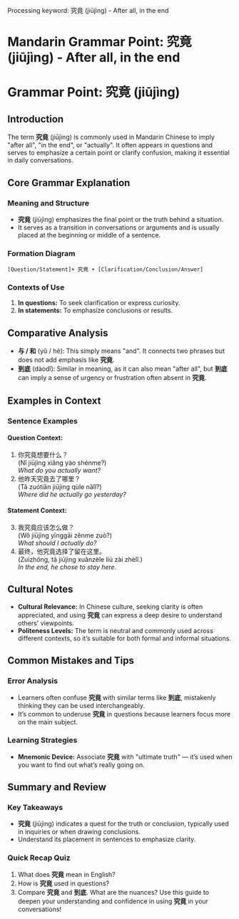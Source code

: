 Processing keyword: 究竟 (jiūjìng) - After all, in the end
# Mandarin Grammar Point: 究竟 (jiūjìng) - After all, in the end
# Grammar Point: 究竟 (jiūjìng)
## Introduction
The term **究竟** (jiūjìng) is commonly used in Mandarin Chinese to imply "after all", "in the end", or "actually". It often appears in questions and serves to emphasize a certain point or clarify confusion, making it essential in daily conversations.
## Core Grammar Explanation
### Meaning and Structure
- **究竟** (jiūjìng) emphasizes the final point or the truth behind a situation. 
- It serves as a transition in conversations or arguments and is usually placed at the beginning or middle of a sentence.
### Formation Diagram
```
[Question/Statement]+ 究竟 + [Clarification/Conclusion/Answer]
```
### Contexts of Use
1. **In questions:** To seek clarification or express curiosity.
2. **In statements:** To emphasize conclusions or results.
## Comparative Analysis
- **与 / 和** (yǔ / hé): This simply means "and". It connects two phrases but does not add emphasis like **究竟**.
- **到底** (dàodǐ): Similar in meaning, as it can also mean "after all", but **到底** can imply a sense of urgency or frustration often absent in **究竟**.
## Examples in Context
### Sentence Examples
#### Question Context:
1. 你究竟想要什么？  
   (Nǐ jiūjìng xiǎng yào shénme?)  
   *What do you actually want?*
2. 他昨天究竟去了哪里？  
   (Tā zuótiān jiūjìng qùle nǎlǐ?)  
   *Where did he actually go yesterday?*
#### Statement Context:
3. 我究竟应该怎么做？  
   (Wǒ jiūjìng yīnggāi zěnme zuò?)  
   *What should I actually do?*
4. 最终，他究竟选择了留在这里。  
   (Zuìzhōng, tā jiūjìng xuǎnzèle liú zài zhèlǐ.)  
   *In the end, he chose to stay here.*
## Cultural Notes
- **Cultural Relevance:** In Chinese culture, seeking clarity is often appreciated, and using **究竟** can express a deep desire to understand others' viewpoints.
- **Politeness Levels:** The term is neutral and commonly used across different contexts, so it’s suitable for both formal and informal situations.
## Common Mistakes and Tips
### Error Analysis
- Learners often confuse **究竟** with similar terms like **到底**, mistakenly thinking they can be used interchangeably.
- It’s common to underuse **究竟** in questions because learners focus more on the main subject.
### Learning Strategies
- **Mnemonic Device:** Associate **究竟** with "ultimate truth" — it’s used when you want to find out what’s really going on.
  
## Summary and Review
### Key Takeaways
- **究竟** (jiūjìng) indicates a quest for the truth or conclusion, typically used in inquiries or when drawing conclusions.
- Understand its placement in sentences to emphasize clarity.
### Quick Recap Quiz
1. What does **究竟** mean in English?
2. How is **究竟** used in questions?
3. Compare **究竟** and **到底**. What are the nuances?
Use this guide to deepen your understanding and confidence in using **究竟** in your conversations!
